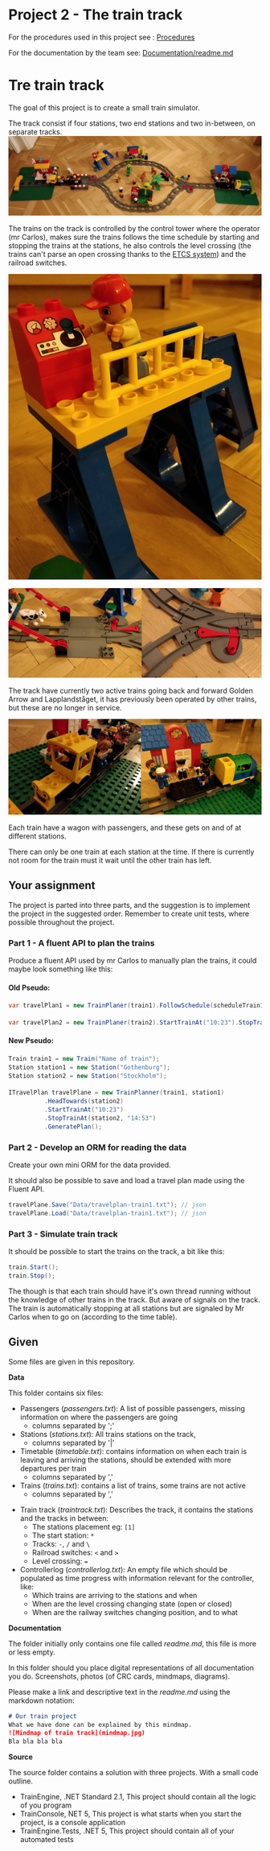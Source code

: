 # Project 2 - The train track

For the procedures used in this project see : [Procedures](Procedures.md)

For the documentation by the team see: [Documentation/readme.md](Documentation/readme.md)

# Tre train track

The goal of this project is to create a small train simulator.

The track consist if four stations, two end stations and two in-between, on separate tracks. ![Airal photo of the track](_assets/track.jpg)

The trains on the track is controlled by the control tower where the operator (mr Carlos), makes sure the trains follows the time schedule by starting and stopping the trains at the stations, he also controls the level crossing (the trains can't parse an open crossing thanks to the [ETCS system](https://en.wikipedia.org/wiki/European_Train_Control_System)) and the railroad switches.

![The control tower](_assets/control.jpg)

![A level crossing and a railway switch](_assets/levelcrossingswitch.jpg)

The track have currently two active trains going back and forward Golden Arrow and Lapplandståget, it has previously been operated by other trains, but these are no longer in service. 

![The two trains](_assets/trains.jpg)

Each train have a wagon with passengers, and these gets on and of at different stations.

There can only be one train at each station at the time. If there is currently not room for the train must it wait until the other train has left.

## Your assignment

The project is parted into three parts, and the suggestion is to implement the project in the suggested order. Remember to create unit tests, where possible throughout the project.

### Part 1 - A fluent API to plan the trains

Produce a fluent API used by mr Carlos to manually plan the trains, it could maybe look something like this:

#### Old Pseudo:
```C#
var travelPlan1 = new TrainPlaner(train1).FollowSchedule(scheduleTrain1).LevelCrossing().CloseAt("10:23").OpenAt("10:25").SetSwitch(switch1, SwitchDirection.Left).SetSwitch(switch2, SwitchDirection.Right).ToPlan();

var travelPlan2 = new TrainPlaner(train2).StartTrainAt("10:23").StopTrainAt("10:53").ToPlan();
```

#### New Pseudo:
```C#
Train train1 = new Train("Name of train");
Station station1 = new Station("Gothenburg");
Station station2 = new Station("Stockholm");

ITravelPlan travelPlane = new TrainPlanner(train1, station1)
          .HeadTowards(station2)
          .StartTrainAt("10:23")
          .StopTrainAt(station2, "14:53")
          .GeneratePlan();
```

### Part 2 - Develop an ORM for reading the data

Create your own mini ORM for the data provided. 

It should also be possible to save and load a travel plan made using the Fluent API.

```C#
travelPlane.Save("Data/travelplan-train1.txt"); // json
travelPlane.Load("Data/travelplan-train1.txt"); // json
```

### Part 3 - Simulate train track

It should be possible to start the trains on the track, a bit like this:

```c#
train.Start();
train.Stop();
```

The though is that each train should have it's own thread running without the knowledge of other trains in the track. But aware of signals on the track. The train is automatically stopping at all stations but are signaled by Mr Carlos when to go on (according to the time table). 

## Given

Some files are given in this repository.

**Data**

This folder contains six files:

* Passengers (*passengers.txt*): A list of possible passengers, missing information on where the passengers are going
  * columns separated by ';'
* Stations (*stations.txt*): All trains stations on the track, 
  * columns separated by '|'
* Timetable (*timetable.txt*): contains information on when each train is leaving and arriving the stations, should be extended with more departures per train
  * columns separated by ','
* Trains (*trains.txt*): contains a list of trains, some trains are not active
  * columns separated by ','

- Train track (*traintrack.txt*): Describes the track, it contains the stations and the tracks in between:
  - The stations placement eg: `[1]`
  - The start station: `*`
  - Tracks: `-`, `/` and `\`
  - Railroad switches: `<` and `>`
  - Level crossing: `=`
- Controllerlog (*controllerlog.txt*): An empty file which should be populated as time progress with information  relevant for the controller, like:
  - Which trains are arriving to the stations and when
  - When are the level crossing changing state (open or closed)
  - When are the railway switches changing position, and to what

**Documentation**

The folder initially only contains one file called *readme.md*, this file is more or less empty.

In this folder should you place digital representations of all documentation you do. Screenshots, photos (of CRC cards, mindmaps, diagrams).

Please make a link and descriptive text in the *readme.md* using the markdown notation:

```markdown
# Our train project
What we have done can be explained by this mindmap.
![Mindmap of train track](mindmap.jpg)
Bla bla bla bla
```

**Source**

The source folder contains a solution with three projects. With a small code outline.

* TrainEngine, .NET Standard 2.1, This project should contain all the logic of you program
* TrainConsole, NET 5, This project is what starts when you start the project, is a console application
* TrainEngine.Tests, .NET 5, This project should contain all of your automated tests